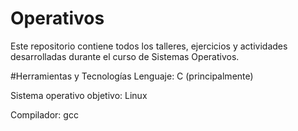 # Operativos

Este repositorio contiene todos los talleres, ejercicios y actividades desarrolladas durante el curso de Sistemas Operativos.

#Herramientas y Tecnologías
Lenguaje: C (principalmente)

Sistema operativo objetivo: Linux

Compilador: gcc
